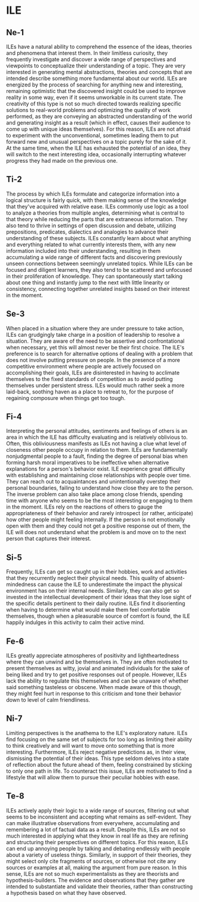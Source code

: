 # ILE

## Ne-1

ILEs have a natural ability to comprehend the essence of the ideas, theories and phenomena that interest them. In their limitless curiosity, they frequently investigate and discover a wide range of perspectives and viewpoints to conceptualize their understanding of a topic. They are very interested in generating mental abstractions, theories and concepts that are intended describe something more fundamental about our world. ILEs are energized by the process of searching for anything new and interesting, remaining optimistic that the discovered insight could be used to improve reality in some way, even if it seems unworkable in its current state. The creativity of this type is not so much directed towards realizing specific solutions to real-world problems and optimizing the quality of work performed, as they are conveying an abstracted understanding of the world and generating insight as a result \(which in effect, causes their audience to come up with unique ideas themselves\). For this reason, ILEs are not afraid to experiment with the unconventional, sometimes leading them to put forward new and unusual perspectives on a topic purely for the sake of it. At the same time, when the ILE has exhausted the potential of an idea, they will switch to the next interesting idea, occasionally interrupting whatever progress they had made on the previous one.

## Ti-2

The process by which ILEs formulate and categorize information into a logical structure is fairly quick, with them making sense of the knowledge that they've acquired with relative ease. ILEs commonly use logic as a tool to analyze a theories from multiple angles, determining what is central to that theory while reducing the parts that are extraneous information. They also tend to thrive in settings of open discussion and debate, utilizing prepositions, predicates, dialectics and analogies to advance their understanding of these subjects. ILEs constantly learn about what anything and everything related to what currently interests them, with any new information included into their understanding, resulting in them accumulating a wide range of different facts and discovering previously unseen connections between seemingly unrelated topics. While ILEs can be focused and diligent learners, they also tend to be scattered and unfocused in their proliferation of knowledge. They can spontaneously start talking about one thing and instantly jump to the next with little linearity or consistency, connecting together unrelated insights based on their interest in the moment. 

## Se-3

When placed in a situation where they are under pressure to take action, ILEs can grudgingly take charge in a position of leadership to resolve a situation. They are aware of the need to be assertive and confrontational when necessary, yet this will almost never be their first choice. The ILE's preference is to search for alternative options of dealing with a problem that does not involve putting pressure on people. In the presence of a more competitive environment where people are actively focused on accomplishing their goals, ILEs are disinterested in having to acclimate themselves to the fixed standards of competition as to avoid putting themselves under persistent stress. ILEs would much rather seek a more laid-back, soothing haven as a place to retreat to, for the purpose of regaining composure when things get too tough.

## Fi-4

Interpreting the personal attitudes, sentiments and feelings of others is an area in which the ILE has difficulty evaluating and is relatively oblivious to. Often, this obliviousness manifests as ILEs not having a clue what level of closeness other people occupy in relation to them. ILEs are fundamentally nonjudgmental people to a fault, finding the degree of personal bias when forming harsh moral imperatives to be ineffective when alternative explanations for a person's behavior exist. ILE experience great difficulty with establishing and maintaining close relationships with people over time. They can reach out to acquaintances and unintentionally overstep their personal boundaries, failing to understand how close they are to the person. The inverse problem can also take place among close friends, spending time with anyone who seems to be the most interesting or engaging to them in the moment. ILEs rely on the reactions of others to gauge the appropriateness of their behavior and rarely introspect \(or rather, anticipate\) how other people might feeling internally. If the person is not emotionally open with them and they could not get a positive response out of them, the ILE will does not understand what the problem is and move on to the next person that captures their interest.

## Si-5

Frequently, ILEs can get so caught up in their hobbies, work and activities that they recurrently neglect their physical needs. This quality of absent-mindedness can cause the ILE to underestimate the impact the physical environment has on their internal needs. Similarly, they can also get so invested in the intellectual development of their ideas that they lose sight of the specific details pertinent to their daily routine. ILEs find it disorienting when having to determine what would make them feel comfortable themselves, though when a pleasurable source of comfort is found, the ILE happily indulges in this activity to calm their active mind.

## Fe-6

ILEs greatly appreciate atmospheres of positivity and lightheartedness where they can unwind and be themselves in. They are often motivated to present themselves as witty, jovial and animated individuals for the sake of being liked and try to get positive responses out of people. However, ILEs lack the ability to regulate this themselves and can be unaware of whether said something tasteless or obscene. When made aware of this though, they might feel hurt in response to this criticism and tone their behavior down to level of calm friendliness. 

## Ni-7

Limiting perspectives is the anathema to the ILE's exploratory nature. ILEs find focusing on the same set of subjects for too long as limiting their ability to think creatively and will want to move onto something that is more interesting. Furthermore, ILEs reject negative predictions as, in their view, dismissing the potential of their ideas. This type seldom delves into a state of reflection about the future ahead of them, feeling constrained by sticking to only one path in life. To counteract this issue, ILEs are motivated to find a lifestyle that will allow them to pursue their peculiar hobbies with ease.

## Te-8

ILEs actively apply their logic to a wide range of sources, filtering out what seems to be inconsistent and accepting what remains as self-evident. They can make illustrative observations from everywhere, accumulating and remembering a lot of factual data as a result. Despite this, ILEs are not so much interested in applying what they know in real life as they are refining and structuring their perspectives on different topics. For this reason, ILEs can end up annoying people by talking and debating endlessly with people about a variety of useless things. Similarly, in support of their theories, they might select only cite fragments of sources, or otherwise not cite any sources or examples at all, making the argument from pure reason. In this sense, ILEs are not so much experimentalists as they are theorists and hypothesis-builders. The evidence and observations that they gather are intended to substantiate and validate their theories, rather than constructing a hypothesis based on what they have observed.

